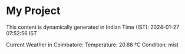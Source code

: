 # My Project

This content is dynamically generated in Indian Time (IST): 2024-01-27 07:52:56 IST


Current Weather in Coimbatore:
Temperature: 20.88 °C
Condition: mist

